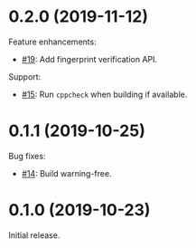 <!--
M.m.p (YYYY-MM-DD)
==================
Add a summary of this release.

**BREAKING CHANGES**:

* Some change which breaks API or ABI compatiblity with.


Feature enhancements:

* [Link to github PR]():
  A new feature.

Bug fixes:

* [Link to github PR]():
  A bugfix.
-->


0.2.0 (2019-11-12)
==================
Feature enhancements:

* [#19](https://github.com/helium/longfi-core/pull/19):
  Add fingerprint verification API.

Support:

* [#15](https://github.com/helium/longfi-core/pull/15):
  Run `cppcheck` when building if available.

0.1.1 (2019-10-25)
==================
Bug fixes:

* [#14](https://github.com/helium/longfi-core/pull/14):
  Build warning-free.

0.1.0 (2019-10-23)
==================
Initial release.
